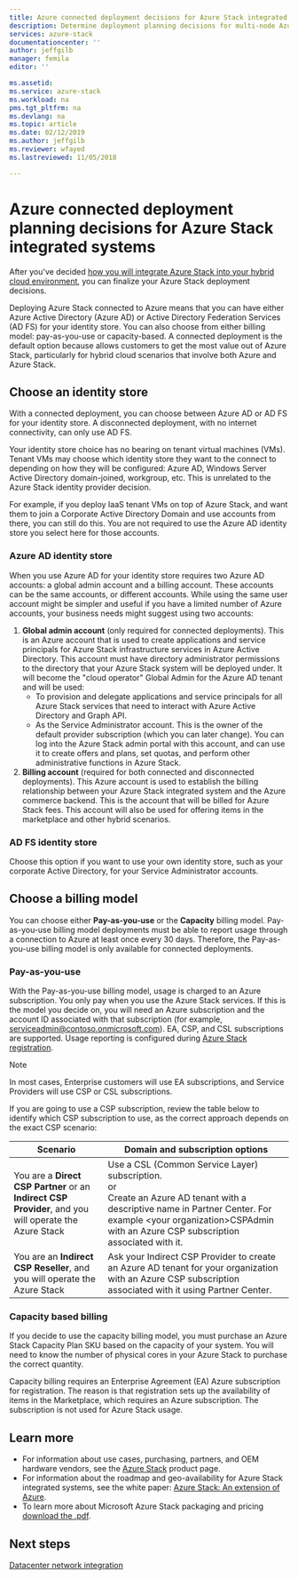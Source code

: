 ```yaml
---
title: Azure connected deployment decisions for Azure Stack integrated systems | Microsoft Docs
description: Determine deployment planning decisions for multi-node Azure Stack Azure-connected deployments.
services: azure-stack
documentationcenter: ''
author: jeffgilb
manager: femila
editor: ''

ms.assetid: 
ms.service: azure-stack
ms.workload: na
pms.tgt_pltfrm: na
ms.devlang: na
ms.topic: article
ms.date: 02/12/2019
ms.author: jeffgilb
ms.reviewer: wfayed
ms.lastreviewed: 11/05/2018

---
```

# Azure connected deployment planning decisions for Azure Stack integrated systems
After you've decided [how you will integrate Azure Stack into your hybrid cloud environment](azure-stack-connection-models.md), you can finalize your Azure Stack deployment decisions.

Deploying Azure Stack connected to Azure means that you can have either Azure Active Directory (Azure AD) or Active Directory Federation Services (AD FS) for your identity store. You can also choose from either billing model: pay-as-you-use or capacity-based. A connected deployment is the default option because allows customers to get the most value out of Azure Stack, particularly for hybrid cloud scenarios that involve both Azure and Azure Stack. 

## Choose an identity store
With a connected deployment, you can choose between Azure AD or AD FS for your identity store. A disconnected deployment, with no internet connectivity, can only use AD FS.

Your identity store choice has no bearing on tenant virtual machines (VMs). Tenant VMs may choose which identity store they want to the connect to depending on how they will be configured: Azure AD, Windows Server Active Directory domain-joined, workgroup, etc. This is unrelated to the Azure Stack identity provider decision. 

For example, if you deploy IaaS tenant VMs on top of Azure Stack, and want them to join a Corporate Active Directory Domain and use accounts from there, you can still do this. You are not required to use the Azure AD identity store you select here for those accounts.

### Azure AD identity store
When you use Azure AD for your identity store requires two Azure AD accounts: a global admin account and a billing account. These accounts can be the same accounts, or different accounts. While using the same user account might be simpler and useful if you have a limited number of Azure accounts, your business needs might suggest using two accounts:

1. **Global admin account** (only required for connected deployments). This is an Azure account that is used to create applications and service principals for Azure Stack infrastructure services in Azure Active Directory. This account must have directory administrator permissions to the directory that your Azure Stack system will be deployed under. It will become the "cloud operator" Global Admin for the Azure AD tenant and will be used: 
    - To provision and delegate applications and service principals for all Azure Stack services that need to interact with Azure Active Directory and Graph API. 
    - As the Service Administrator account. This is the owner of the default provider subscription (which you can later change). You can log into the Azure Stack admin portal with this account, and can use it to create offers and plans, set quotas, and perform other administrative functions in Azure Stack.
2. **Billing account** (required for both connected and disconnected deployments). This Azure account is used to establish the billing relationship between your Azure Stack integrated system and the Azure commerce backend. This is the account that will be billed for Azure Stack fees. This account will also be used for offering items in the marketplace and other hybrid scenarios. 

### AD FS identity store
Choose this option if you want to use your own identity store, such as your corporate Active Directory, for your Service Administrator accounts.  

## Choose a billing model
You can choose either **Pay-as-you-use** or the **Capacity** billing model. Pay-as-you-use billing model deployments must be able to report usage through a connection to Azure at least once every 30 days. Therefore, the Pay-as-you-use billing model is only available for connected deployments.  

### Pay-as-you-use
With the Pay-as-you-use billing model, usage is charged to an Azure subscription. You only pay when you use the Azure Stack services. If this is the model you decide on, you will need an Azure subscription and the account ID associated with that subscription (for example, serviceadmin@contoso.onmicrosoft.com). EA, CSP, and CSL subscriptions are supported. Usage reporting is configured during [Azure Stack registration](azure-stack-registration.md).

> [!NOTE]
> In most cases, Enterprise customers will use EA subscriptions, and Service Providers will use CSP or CSL subscriptions.

If you are going to use a CSP subscription, review the table below to identify which CSP subscription to use, as the correct approach depends on the exact CSP scenario:

|Scenario|Domain and subscription options|
|-----|-----|
|You are a **Direct CSP Partner** or an **Indirect CSP Provider**, and you will operate the Azure Stack|Use a CSL (Common Service Layer) subscription.<br>     or<br>Create an Azure AD tenant with a descriptive name in Partner Center. For example &lt;your organization>CSPAdmin with an Azure CSP subscription associated with it.|
|You are an **Indirect CSP Reseller**, and you will operate the Azure Stack|Ask your Indirect CSP Provider to create an Azure AD tenant for your organization with an Azure CSP subscription associated with it using Partner Center.|

### Capacity based billing
If you decide to use the capacity billing model, you must purchase an Azure Stack Capacity Plan SKU based on the capacity of your system. You will need to know the number of physical cores in your Azure Stack to purchase the correct quantity. 

Capacity billing requires an Enterprise Agreement (EA) Azure subscription for registration. The reason is that registration sets up the availability of items in the Marketplace, which requires an Azure subscription. The subscription is not used for Azure Stack usage.

## Learn more
- For information about use cases, purchasing, partners, and OEM hardware vendors, see the [Azure Stack](https://azure.microsoft.com/overview/azure-stack/) product page.
- For information about the roadmap and geo-availability for Azure Stack integrated systems, see the white paper: [Azure Stack: An extension of Azure](https://azure.microsoft.com/resources/azure-stack-an-extension-of-azure/). 
- To learn more about Microsoft Azure Stack packaging and pricing [download the .pdf](https://azure.microsoft.com/mediahandler/files/resourcefiles/5bc3f30c-cd57-4513-989e-056325eb95e1/Azure-Stack-packaging-and-pricing-datasheet.pdf). 

## Next steps
[Datacenter network integration](azure-stack-network.md)
